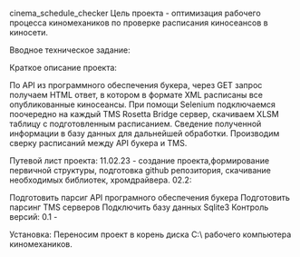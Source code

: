 cinema_schedule_checker
Цель проекта - оптимизация рабочего процесса киномехаников по проверке расписания киносеансов в киносети.

Вводное техническое задание:

Краткое описание проекта:

По API из программного обеспечения букера, через GET запрос получаем HTML ответ, в котором в формате XML расписаны все опубликованные киносеансы. При помощи Selenium подключаемся поочередно на каждый TMS Rosetta Bridge сервер, скачиваем XLSM таблицу с подготовленным расписанием. Сведение полученной информации в базу данных для дальнейшей обработки. Производим сверку расписаний между API букера и TMS.

Путевой лист проекта: 11.02.23 - создание проекта,формирование первичной структуры, подготовка github репозитория, скачивание необходимых библиотек, хромдрайвера. 02.2:

Подготовить парсиг API програмного обеспечения букера
Подготовить парсинг TMS серверов
Подключить базу данных Sqlite3
Контроль версий: 0.1 -

Установка: Переносим проект в корень диска C:\ рабочего компьютера киномехаников.